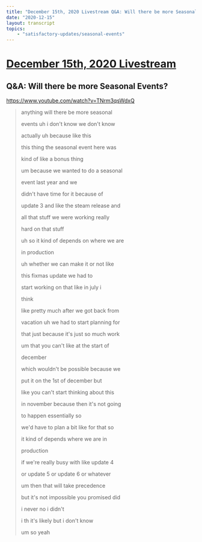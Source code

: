 ```yaml
---
title: "December 15th, 2020 Livestream Q&A: Will there be more Seasonal Events?"
date: "2020-12-15"
layout: transcript
topics:
    - "satisfactory-updates/seasonal-events"
---
```

# [December 15th, 2020 Livestream](../2020-12-15.md)
## Q&A: Will there be more Seasonal Events?
https://www.youtube.com/watch?v=TNrm3qsWdxQ
> anything will there be more seasonal
> 
> events uh i don't know we don't know
> 
> actually uh because like this
> 
> this thing the seasonal event here was
> 
> kind of like a bonus thing
> 
> um because we wanted to do a seasonal
> 
> event last year and we
> 
> didn't have time for it because of
> 
> update 3 and like the steam release and
> 
> all that stuff we were working really
> 
> hard on that stuff
> 
> uh so it kind of depends on where we are
> 
> in production
> 
> uh whether we can make it or not like
> 
> this fixmas update we had to
> 
> start working on that like in july i
> 
> think
> 
> like pretty much after we got back from
> 
> vacation uh we had to start planning for
> 
> that just because it's just so much work
> 
> um that you can't like at the start of
> 
> december
> 
> which wouldn't be possible because we
> 
> put it on the 1st of december but
> 
> like you can't start thinking about this
> 
> in november because then it's not going
> 
> to happen essentially so
> 
> we'd have to plan a bit like for that so
> 
> it kind of depends where we are in
> 
> production
> 
> if we're really busy with like update 4
> 
> or update 5 or update 6 or whatever
> 
> um then that will take precedence
> 
> but it's not impossible you promised did
> 
> i never no i didn't
> 
> i th it's likely but i don't know
> 
> um so yeah
> 
